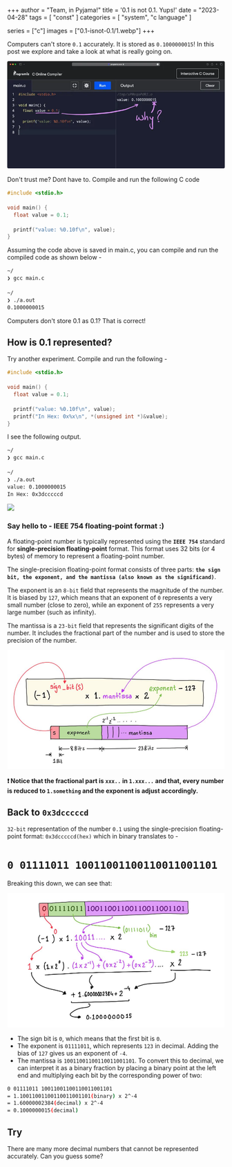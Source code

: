 +++
author = "Team, in Pyjama!"
title = '0.1 is not 0.1. Yups!'
date = "2023-04-28"
tags = [
    "const"
]
categories = [
    "system", "c language"
]

series = ["c"]
images = ["0.1-isnot-0.1/1.webp"]
+++

Computers can't store `0.1` accurately. It is stored as `0.1000000015`! In this post we explore and take a look at what is really going on.
<!--more-->

![](1.webp)

Don't trust me? Dont have to. Compile and run the following C code

```c
#include <stdio.h>

void main() {
  float value = 0.1;

  printf("value: %0.10f\n", value);
}
```

Assuming the code above is saved in main.c, you can compile and run the compiled code as shown below -

```bash
~/
❯ gcc main.c

~/
❯ ./a.out
0.1000000015
```

Computers don't store 0.1 as 0.1? That is correct!

## How is 0.1 represented?

Try another experiment. Compile and run the following -

```c
#include <stdio.h>

void main() {
  float value = 0.1;

  printf("value: %0.10f\n", value);
  printf("In Hex: 0x%x\n", *(unsigned int *)&value);
}
```

I see the following output.
```bash
~/
❯ gcc main.c

~/
❯ ./a.out
value: 0.1000000015
In Hex: 0x3dcccccd
```

![](2.gif)

### Say hello to - IEEE 754 floating-point format :)

A floating-point number is typically represented using the **`IEEE 754`** standard for **single-precision floating-point** format. This format uses 32 bits (or 4 bytes) of memory to represent a floating-point number.

The single-precision floating-point format consists of three parts: **`the sign bit, the exponent, and the mantissa (also known as the significand)`**.

The exponent is an `8-bit` field that represents the magnitude of the number. It is biased by `127`, which means that an exponent of `0` represents a very small number (close to zero), while an exponent of `255` represents a very large number (such as infinity).

The mantissa is a `23-bit` field that represents the significant digits of the number. It includes the fractional part of the number and is used to store the precision of the number.

![](3.jpg)

**❗ Notice that the fractional part is `xxx..` in `1.xxx...` and that, every number is reduced to `1.something` and the exponent is adjust accordingly.**

## Back to `0x3dcccccd`

`32-bit` representation of the number `0.1` using the single-precision floating-point format: `0x3dcccccd(hex)` which in binary translates to -

# `0 01111011 10011001100110011001101`

Breaking this down, we can see that:

![](4.jpg)

- The sign bit is `0`, which means that the first bit is `0`.
- The exponent is `01111011`, which represents `123` in decimal. Adding the bias of `127` gives us an exponent of `-4`.
- The mantissa is `10011001100110011001101`. To convert this to decimal, we can interpret it as a binary fraction by placing a binary point at the left end and multiplying each bit by the corresponding power of two:

```bash
0 01111011 10011001100110011001101
= 1.10011001100110011001101(binary) x 2^-4
= 1.60000002384(decimal) x 2^-4
= 0.1000000015(decimal)
```

## Try

There are many more decimal numbers that cannot be represented accurately. Can you guess some?
